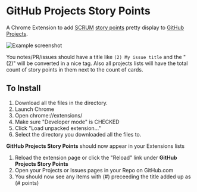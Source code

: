 # GitHub Projects Story Points

A Chrome Extension to add [SCRUM](https://en.wikipedia.org/wiki/Scrum_(software_development))
[story points](https://en.wikipedia.org/wiki/Planning_poker) pretty display to
[GitHub Projects](https://help.github.com/articles/about-projects/).

![Example screenshot](./screenshot.png)

You notes/PR/issues should have a title like `(2) My issue title` and the "(2)"
will be converted in a nice tag. Also all projects lists will have the total count
of story points in them next to the count of cards.

## To Install

1. Download all the files in the directory.
1. Launch Chrome
1. Open chrome://extensions/
1. Make sure "Developer mode" is CHECKED
1. Click "Load unpacked extension..."
1. Select the directory you downloaded all the files to.

**GitHub Projects Story Points** should now appear in your Extensions lists

1. Reload the extension page or click the "Reload" link under **GitHub Projects Story Points**
1. Open your Projects or Issues pages in your Repo on GitHub.com
1. You should now see any items with (#) preceeding the title added up as (# points)
